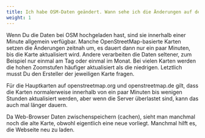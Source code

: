 ```yaml
---
title: Ich habe OSM-Daten geändert. Wann sehe ich die Änderungen auf der Karte?
weight: 1
---
```


Wenn Du die Daten bei OSM hochgeladen hast, sind sie innerhalb einer Minute
allgemein verfügbar. Manche OpenStreetMap-basierte Karten setzen die Änderungen
zeitnah um, es dauert dann nur ein paar Minuten, bis die Karte aktualisiert
wird. Andere verarbeiten die Daten seltener, zum Beispiel nur einmal am Tag
oder einmal im Monat. Bei vielen Karten werden die hohen Zoomstufen häufiger
aktualisiert als die niedrigen. Letztlich musst Du den Ersteller der jeweiligen
Karte fragen.

Für die Hauptkarten auf openstreetmap.org und openstreetmap.de gilt, dass die
Karten normalerweise innerhalb von ein paar Minuten bis wenigen Stunden
aktualisiert werden, aber wenn die Server überlastet sind, kann das auch mal
länger dauern.

Da Web-Browser Daten zwischenspeichern (cachen), sieht man manchmal noch die
alte Karte, obwohl eigentlich eine neue vorliegt. Manchmal hilft es, die
Webseite neu zu laden.
